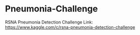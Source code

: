 # Pneumonia-Challenge
RSNA Pneumonia Detection Challenge
Link: https://www.kaggle.com/c/rsna-pneumonia-detection-challenge
